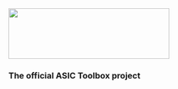 <img src="https://files.slack.com/files-pri/TSHPRJY83-FTTRW9MQ8/b-asic-logo-opaque.png"  width="318" height="100">
<br>
<h3>The official ASIC Toolbox project<h3>